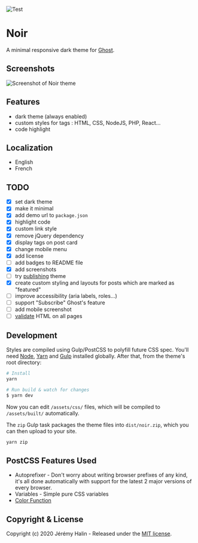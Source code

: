 ![Test](https://github.com/jeremyhalin/noir/workflows/Test/badge.svg)

# Noir

A minimal responsive dark theme for [Ghost](https://ghost.org/).

## Screenshots

![Screenshot of Noir theme](https://raw.githubusercontent.com/jeremyhalin/noir/master/assets/screenshot-desktop.jpg)

## Features

-   dark theme (always enabled)
-   custom styles for tags : HTML, CSS, NodeJS, PHP, React...
-   code highlight

## Localization

-   English
-   French

## TODO

-   [x] set dark theme
-   [x] make it minimal
-   [x] add demo url to `package.json`
-   [x] highlight code
-   [x] custom link style
-   [x] remove jQuery dependency
-   [x] display tags on post card
-   [x] change mobile menu
-   [x] add license
-   [ ] add badges to README file
-   [x] add screenshots
-   [ ] try [publishing](https://ghost.org/marketplace/submit/) theme
-   [x] create custom styling and layouts for posts which are marked as "featured"
-   [ ] improve accessibility (aria labels, roles...)
-   [ ] support "Subscribe" Ghost's feature
-   [ ] add mobile screenshot
-   [ ] [validate](https://validator.w3.org) HTML on all pages

## Development

Styles are compiled using Gulp/PostCSS to polyfill future CSS spec. You'll need [Node](https://nodejs.org/), [Yarn](https://yarnpkg.com/) and [Gulp](https://gulpjs.com) installed globally. After that, from the theme's root directory:

```bash
# Install
yarn

# Run build & watch for changes
$ yarn dev
```

Now you can edit `/assets/css/` files, which will be compiled to `/assets/built/` automatically.

The `zip` Gulp task packages the theme files into `dist/noir.zip`, which you can then upload to your site.

```bash
yarn zip
```

## PostCSS Features Used

-   Autoprefixer - Don't worry about writing browser prefixes of any kind, it's all done automatically with support for the latest 2 major versions of every browser.
-   Variables - Simple pure CSS variables
-   [Color Function](https://github.com/postcss/postcss-color-function)

## Copyright & License

Copyright (c) 2020 Jérémy Halin - Released under the [MIT license](LICENSE).
